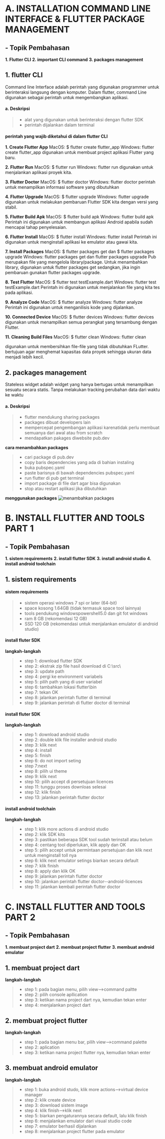 # A. INSTALLATION COMMAND LINE INTERFACE & FLUTTER PACKAGE MANAGEMENT

## - Topik Pembahasan
**1. Flutter CLI**
**2. important CLI command**
**3. packages management**

## 1. flutter CLI
 Command line Interface adalah perintah yang digunakan programmer untuk berinteraksi langsung dengan komputer. Dalam flutter, command Line digunakan sebagai perintah untuk mengembangkan aplikasi.
#### a. Deskripsi
>- alat yang digunakan untuk berinteraksi dengan flutter SDK
>- perintah dijalankan dalam terminal

#### perintah yang wajib diketahui di dalam flutter CLI
**1. Create Flutter App**
MacOS: $ flutter create flutter_app
Windows: flutter create flutter_app
digunakan untuk membuat project aplikasi Flutter yang baru. 

**2. Flutter Run**
MacOS: $ flutter run
Windows: flutter run
digunakan untuk menjalankan aplikasi proyek kita. 

**3. Flutter Doctor**
MacOS: $ flutter doctor
Windows: flutter doctor
perintah untuk menampilkan informasi software yang dibutuhkan

**4. Flutter Upgrade**
MacOS: $ flutter upgrade
Windows: flutter upgrade
 digunakan untuk melakukan pembaruan Flutter SDK kita dengan versi yang stabil.

**5. Flutter Build Apk**
MacOS: $ flutter build apk
Windows: flutter build apk
Perintah ini digunakan untuk membangun aplikasi Android apabila sudah mencapai tahap penyelesaian.

**6. Flutter Install**
MacOS: $ flutter install
Windows: flutter install
Perintah ini digunakan untuk menginstall aplikasi ke emulator atau gawai kita.

**7. Install Packages**
MacOS: $ flutter packages get dan $ flutter packages upgrade
Windows: flutter packages get dan flutter packages upgrade
Pub merupakan file yang mengelola library/package. Untuk menambahkan library, digunakan  untuk flutter packages get sedangkan, jika ingin pembaruan gunakan flutter packages upgrade.

**8. Test Flutter**
MacOS: $ flutter test testExample.dart
Windows: flutter test testExample.dart
Perintah ini digunakan untuk menjalankan file yang kita tes pada aplikasi.

**9. Analyze Code**
MacOS: $ flutter analyze
Windows: flutter analyze
Perintah ini digunakan untuk menganilisis kode yang dijalankan.

**10. Connected Device**
MacOS: $ flutter devices
Windows: flutter devices
digunakan untuk menampilkan semua perangkat yang tersambung dengan Flutter.

**11. Cleaning Build Files**
MacOS: $ flutter clean
Windows: flutter clean

digunakan untuk membersihkan file-file yang tidak dibutuhkan FLutter. bertujuan agar menghemat kapasitas data proyek sehingga ukuran data menjadi lebih kecil.

## 2. packages management
Stateless widget adalah widget yang hanya bertugas untuk menampilkan sesuatu secara statis. Tanpa melakukan tracking perubahan data dari waktu ke waktu
#### a. Deskripsi
>- flutter mendukung sharing packages
>- packages dibuat developers lain
>- mempercepat pengembangan aplikasi karenatidak perlu membuat semuanya dari awal atau from scratch
>- mendapatkan pakages diwebsite pub.dev

**cara menambahkan packages**
>- cari package di pub.dev
>- copy baris dependencies yang ada di bahian instaling
>- buka pubspec.yaml
>- paste barisnya di bawah dependencies pubspec.yaml
>- run flutter di pub get terminal
>- import package di file dart agar bisa digunakan
>- stop atau restart aplikasi jika dibutuhkan

**menggunakan packages**
![menambahkan packages](https://user-images.githubusercontent.com/90263441/224969778-d9c7e51a-b93d-4fe2-913e-1916554c0d11.jpeg)



# B. INSTALL FLUTTER AND TOOLS PART 1
## - Topik Pembahasan
**1. sistem requirements**
**2. install flutter SDK**
**3. install android studio**
**4. install android toolchain**

## 1. sistem requirements
#### sistem requirements
>- sistem operasi windows 7 spi or later (64-bit)
>- space kosong 1.64GB (tidak termasuk space tool lainnya)
>- tools pendukung windowspowershell5.0 dan git fot windows
>- ram 8 GB (rekomendasi 12 GB)
>- SSD 120 GB (rekomendasi untuk menjalankan emulator di android studio)

#### install fluter SDK
**langkah-langkah**
>- step 1: download flutter SDK
>- step 2: ekstrak zip file hasil download di C:\src\
>- step 3: update path
>- step 4: pergi ke environment variabels
>- step 5: pilih path yang di user variabel
>- step 6: tambahkan lokasi flutter\bin
>- step 7: tekan OK
>- step 8: jalankan perintah flutter di terminal
>- step 9: jalankan perintah di flutter doctor di terminal

#### install fluter SDK
**langkah-langkah**
>- step 1: download android studio
>- step 2: double klik file installer android studio
>- step 3: klik next
>- step 4: install
>- step 5: finish
>- step 6: do not import seting
>- step 7:next
>- step 8: pilih ui theme
>- step 9: klik next
>- step 10: pilih accept di persetujuan licences
>- step 11: tunggu proses downloas selesai
>- step 12: klik finish
>- step 13: jalankan perintah flutter doctor

#### install android toolchain
**langkah-langkah**
>- step 1: klik more actions di android studio
>- step 2: klik SDK kits
>- step 3: pastikan beberapa SDK tool sudah terinstall atau belum
>- step 4: centang tool diperlukan, klik apply dan OK
>- step 5: pilih accept untuk permintaan persetujuan dan klik next untuk menginstall toll nya
>- step 6: klik next emulator setings biarkan secara default
>- step 7: klik finish
>- step 8: apply dan klik OK
>- step 9: jalankan perintah flutter doctor
>- step 10: jalankan perintah flutter doctor--android-licences
>- step 11: jalankan kembali perintah flutter doctor

# C. INSTALL FLUTTER AND TOOLS PART 2
## - Topik Pembahasan
**1. membuat project dart**
**2. membuat project flutter**
**3. membuat android emulator**

## 1. membuat project dart
**langkah-langkah**
>- step 1: pada bagian menu, pilih view-->command paltte
>- step 2: pilih console apllication
>- step 3: ketikan nama project dart nya, kemudian tekan enter
>- step 4: menjalankan project dart

## 2. membuat project flutter
**langkah-langkah**
>- step 1: pada bagian menu bar, pilih view-->command palette
>- step 2: aplication
>- step 3: ketikan nama project flutter nya, kemudian tekan enter

## 3. membuat android emulator
**langkah-langkah**
>- step 1: buka android studo, klik more actions-->virtual device manager
>- step 2: klik create device
>- step 3: download sistem image
>- step 4: klik finish-->klik next
>- step 5: biarkan pengaturannya secara default, lalu klik finish
>- step 6: menjalankan emulator dari visual studio code
>- step 7: emulator berhasil dijalankan
>- step 8: menjalankan project flutter pada emulator


   [dill]: <https://github.com/joemccann/dillinger>
   [git-repo-url]: <https://github.com/joemccann/dillinger.git>
   [john gruber]: <http://daringfireball.net>
   [df1]: <http://daringfireball.net/projects/markdown/>
   [markdown-it]: <https://github.com/markdown-it/markdown-it>
   [Ace Editor]: <http://ace.ajax.org>
   [node.js]: <http://nodejs.org>
   [Twitter Bootstrap]: <http://twitter.github.com/bootstrap/>
   [jQuery]: <http://jquery.com>
   [@tjholowaychuk]: <http://twitter.com/tjholowaychuk>
   [express]: <http://expressjs.com>
   [AngularJS]: <http://angularjs.org>
   [Gulp]: <http://gulpjs.com>

   [PlDb]: <https://github.com/joemccann/dillinger/tree/master/plugins/dropbox/README.md>
   [PlGh]: <https://github.com/joemccann/dillinger/tree/master/plugins/github/README.md>
   [PlGd]: <https://github.com/joemccann/dillinger/tree/master/plugins/googledrive/README.md>
   [PlOd]: <https://github.com/joemccann/dillinger/tree/master/plugins/onedrive/README.md>
   [PlMe]: <https://github.com/joemccann/dillinger/tree/master/plugins/medium/README.md>
   [PlGa]: <https://github.com/RahulHP/dillinger/blob/master/plugins/googleanalytics/README.md>
